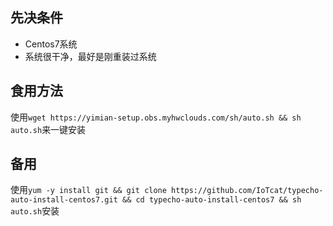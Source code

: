 ## 先决条件
 - Centos7系统
 - 系统很干净，最好是刚重装过系统
 
## 食用方法
使用`wget https://yimian-setup.obs.myhwclouds.com/sh/auto.sh && sh auto.sh`来一键安装

## 备用
使用`yum -y install git && git clone https://github.com/IoTcat/typecho-auto-install-centos7.git && cd typecho-auto-install-centos7 && sh auto.sh`安装
